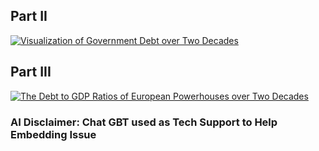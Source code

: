 ## Part II


<div class='tableauPlaceholder' id='viz1743564407143' style='position: relative'>
    <noscript>
        <a href='#'>
            <img alt='Visualization of Government Debt over Two Decades' 
                 src='https://public.tableau.com/static/images/Vi/Viz_Gov_Debt_2_Decades_RAV/Sheet1/1_rss.png' 
                 style='border: none' />
        </a>
    </noscript>
    <object class='tableauViz' style='display:none;'>
        <param name='host_url' value='https://public.tableau.com/' /> 
        <param name='embed_code_version' value='3' /> 
        <param name='site_root' value='' />
        <param name='name' value='Viz_Gov_Debt_2_Decades_RAV/Sheet1' />
        <param name='tabs' value='no' />
        <param name='toolbar' value='yes' />
        <param name='static_image' value='https://public.tableau.com/static/images/Vi/Viz_Gov_Debt_2_Decades_RAV/Sheet1/1.png' />
        <param name='animate_transition' value='yes' />
        <param name='display_static_image' value='yes' />
        <param name='display_spinner' value='yes' />
        <param name='display_overlay' value='yes' />
        <param name='display_count' value='yes' />
        <param name='language' value='en-US' />
    </object>
</div>

<script type='text/javascript'>
    var divElement = document.getElementById('viz1743564407143'); 
    var vizElement = divElement.getElementsByTagName('object')[0]; 
    vizElement.style.width = '100%'; 
    vizElement.style.height = (divElement.offsetWidth * 0.75) + 'px'; 
    
    var scriptElement = document.createElement('script'); 
    scriptElement.src = 'https://public.tableau.com/javascripts/api/viz_v1.js'; 
    vizElement.parentNode.insertBefore(scriptElement, vizElement);
</script>


## Part III

<div class='tableauPlaceholder' id='viz1743564482780' style='position: relative'>
    <noscript>
        <a href='#'>
            <img alt='The Debt to GDP Ratios of European Powerhouses over Two Decades' 
                 src='https://public.tableau.com/static/images/Eu/Eup_Pow_DebttoGDP_2_Dec_v2024_3/Sheet2/1_rss.png' 
                 style='border: none' />
        </a>
    </noscript>
    <object class='tableauViz' style='display:none;'>
        <param name='host_url' value='https://public.tableau.com/' /> 
        <param name='embed_code_version' value='3' /> 
        <param name='site_root' value='' />
        <param name='name' value='Eup_Pow_DebttoGDP_2_Dec_v2024_3/Sheet2' />
        <param name='tabs' value='no' />
        <param name='toolbar' value='yes' />
        <param name='static_image' value='https://public.tableau.com/static/images/Eu/Eup_Pow_DebttoGDP_2_Dec_v2024_3/Sheet2/1.png' />
        <param name='animate_transition' value='yes' />
        <param name='display_static_image' value='yes' />
        <param name='display_spinner' value='yes' />
        <param name='display_overlay' value='yes' />
        <param name='display_count' value='yes' />
        <param name='language' value='en-US' />
    </object>
</div>

<script type='text/javascript'>
    var divElement = document.getElementById('viz1743564482780'); 
    var vizElement = divElement.getElementsByTagName('object')[0]; 
    vizElement.style.width = '100%'; 
    vizElement.style.height = (divElement.offsetWidth * 0.75) + 'px'; 
    
    var scriptElement = document.createElement('script'); 
    scriptElement.src = 'https://public.tableau.com/javascripts/api/viz_v1.js'; 
    vizElement.parentNode.insertBefore(scriptElement, vizElement);
</script>




### AI Disclaimer: Chat GBT used as Tech Support to Help Embedding Issue 


